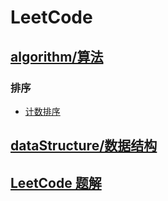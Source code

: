 # LeetCode

## [algorithm/算法](docs/algo/0.md)
### 排序
+ [计数排序](docs/algo/sorting/counting-sort.md)

## [dataStructure/数据结构](docs/ds/ds.md)

## [LeetCode 题解](problemset/index.md)


